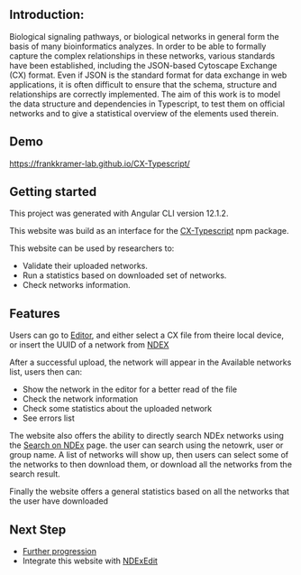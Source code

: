 ## Introduction:
Biological signaling pathways, or biological networks in general form the basis of many bioinformatics analyzes. In order to be able to formally capture the complex relationships in these networks, various standards have been established, including the JSON-based Cytoscape Exchange (CX) format. Even if JSON is the standard format for data exchange in web applications, it is often difficult to ensure that the schema, structure and relationships are correctly implemented. The aim of this work is to model the data structure and dependencies in Typescript, to test them on official networks and to give a statistical overview of the elements used therein.

## Demo
https://frankkramer-lab.github.io/CX-Typescript/

## Getting started
This project was generated with Angular CLI version 12.1.2.

This website was build as an interface for the [CX-Typescript](https://github.com/frankkramer-lab/CX-Typescript) npm package.

This website can be used by researchers to:
- Validate their uploaded networks.
- Run a statistics based on downloaded set of networks.
- Check networks information.

## Features
Users can go to [Editor](https://frankkramer-lab.github.io/CX-Typescript/editor), and either select a CX file from theire local device, or insert the UUID of a network from [NDEX](https://ndexbio.org/)

After a successful upload, the network will appear in the Available networks list, users then can:

- Show the network in the editor for a better read of the file
- Check the network information
- Check some statistics about the uploaded network
- See errors list

The website also offers the ability to directly search NDEx networks using the [Search on NDEx](https://frankkramer-lab.github.io/CX-Typescript/search) page. the user can search using the netowrk, user or group name.
A list of networks will show up, then users can select some of the networks to then download them, or download all the networks from the search result.

Finally the website offers a general statistics based on all the networks that the user have downloaded

## Next Step
- [Further progression](https://github.com/frankkramer-lab/CX-Typescript/issues/8)
- Integrate this website with [NDExEdit](https://github.com/frankkramer-lab/NDExEdit)
